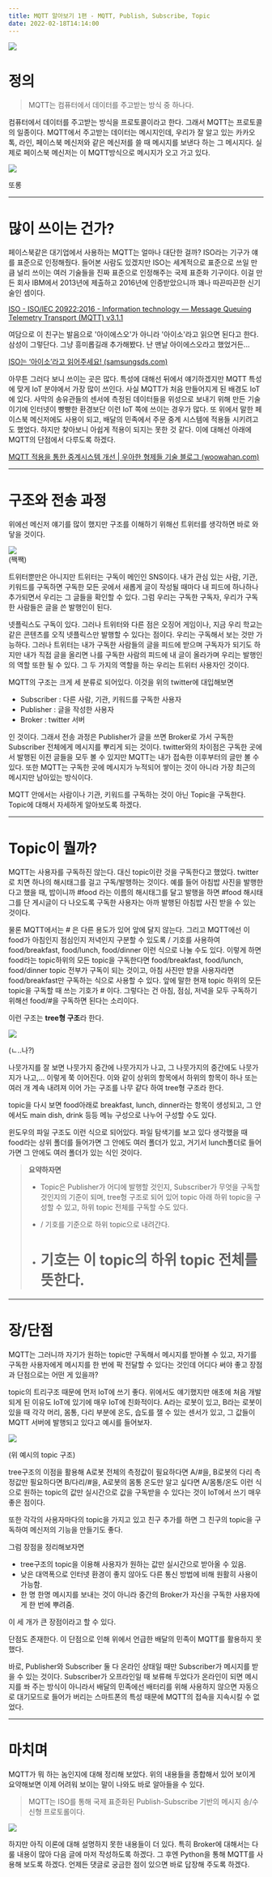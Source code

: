 ```yaml
---
title: MQTT 알아보기 1편 - MQTT, Publish, Subscribe, Topic
date: 2022-02-18T14:14:00
---
```

![](https://blog.kakaocdn.net/dn/d4dDMx/btrtDEA7P7D/rtVQBlODE4NczZkA9M2u3K/img.png)

# **정의**

> MQTT는 컴퓨터에서 데이터를 주고받는 방식 중 하나다.

컴퓨터에서 데이터를 주고받는 방식을 프로토콜이라고 한다. 그래서 MQTT는 프로토콜의 일종이다. MQTT에서 주고받는 데이터는 메시지인데, 우리가 잘 알고 있는 카카오톡, 라인, 페이스북 메신저와 같은 메신저를 쓸 때 메시지를 보낸다 하는 그 메시지다. 실제로 페이스북 메신저는 이 MQTT방식으로 메시지가 오고 가고 있다.

![](https://blog.kakaocdn.net/dn/bkPNp4/btrtADpE0zq/8kvSWKDH8ssaC3zOkBtz81/img.webp)

또롱

---
# **많이 쓰이는 건가?**

페이스북같은 대기업에서 사용하는 MQTT는 얼마나 대단한 걸까? ISO라는 기구가 얘를 표준으로 인정해줬다. 들어본 사람도 있겠지만 ISO는 세계적으로 표준으로 쓰일 만큼 널리 쓰이는 여러 기술들을 진짜 표준으로 인정해주는 국제 표준화 기구이다. 이걸 만든 회사 IBM에서 2013년에 제출하고 2016년에 인증받았으니까 꽤나 따끈따끈한 신기술인 셈이다.

[ISO - ISO/IEC 20922:2016 - Information technology — Message Queuing Telemetry Transport (MQTT) v3.1.1](https://www.iso.org/standard/69466.html)

여담으로 이 친구는 발음으로 '아이에스오'가 아니라 '아이소'라고 읽으면 된다고 한다. 삼성이 그렇단다. 그냥 흥미롭길래 추가해봤다. 난 맨날 아이에스오라고 했었거든...

[ISO는 ‘아이소’라고 읽어주세요! (samsungsds.com)](https://www.samsungsds.com/kr/story/1233835_4655.html)

아무튼 그러다 보니 쓰이는 곳은 많다. 특성에 대해선 뒤에서 얘기하겠지만 MQTT 특성에 맞게 IoT 분야에서 가장 많이 쓰인다. 사실 MQTT가 처음 만들어지게 된 배경도 IoT에 있다. 사막의 송유관들의 센서에 측정된 데이터들을 위성으로 보내기 위해 만든 기술이기에 인터넷이 빵빵한 환경보단 이런 IoT 쪽에 쓰이는 경우가 많다. 또 위에서 말한 페이스북 메신저에도 사용이 되고, 배달의 민족에서 주문 중계 시스템에 적용들 시키려고도 했었다. 하지만 찾아보니 아쉽게 적용이 되지는 못한 것 같다. 이에 대해선 아래에 MQTT의 단점에서 다루도록 하겠다.

[MQTT 적용을 통한 중계시스템 개선 | 우아한 형제들 기술 블로그 (woowahan.com)](https://techblog.woowahan.com/2540/)

---
# **구조와 전송 과정**

위에선 메신저 얘기를 많이 했지만 구조를 이해하기 위해선 트위터를 생각하면 바로 와닿을 것이다.

![](https://blog.kakaocdn.net/dn/7IA0l/btrtDfupKnh/uDxYKd0YCoTnn9NcPKLq31/img.png)<br>(짹짹)

트위터뿐만은 아니지만 트위터는 구독이 메인인 SNS이다. 내가 관심 있는 사람, 기관, 키워드를 구독하면 구독한 모든 곳에서 새롭게 글이 작성될 때마다 내 피드에 하나하나 추가되면서 우리는 그 글들을 확인할 수 있다. 그럼 우리는 구독한 구독자, 우리가 구독한 사람들은 글을 쓴 발행인이 된다.

넷플릭스도 구독이 있다. 그러나 트위터와 다른 점은 오징어 게임이나, 지금 우리 학교는 같은 콘텐츠를 오직 넷플릭스만 발행할 수 있다는 점이다. 우리는 구독해서 보는 것만 가능하다. 그러나 트위터는 내가 구독한 사람들의 글을 피드에 받으며 구독자가 되기도 하지만 내가 직접 글을 올리면 나를 구독한 사람의 피드에 내 글이 올라가며 우리는 발행인의 역할 또한 될 수 있다. 그 두 가지의 역할을 하는 우리는 트위터 사용자인 것이다.

MQTT의 구조는 크게 세 분류로 되어있다. 이것을 위의 twitter에 대입해보면

- Subscriber : 다른 사람, 기관, 키워드를 구독한 사용자
- Publisher : 글을 작성한 사용자
- Broker : twitter 서버

인 것이다. 그래서 전송 과정은 Publisher가 글을 쓰면 Broker로 가서 구독한 Subscriber 전체에게 메시지를 뿌리게 되는 것이다. twitter와의 차이점은 구독한 곳에서 발행된 이전 글들을 모두 볼 수 있지만 MQTT는 내가 접속한 이후부터의 글만 볼 수 있다. 또한 MQTT는 구독한 곳에 메시지가 누적되어 쌓이는 것이 아니라 가장 최근의 메시지만 남아있는 방식이다.

MQTT 안에서는 사람이나 기관, 키워드를 구독하는 것이 아닌 Topic을 구독한다. Topic에 대해서 자세하게 알아보도록 하겠다.

---
# **Topic이 뭘까?**

MQTT는 사용자를 구독하진 않는다. 대신 topic이란 것을 구독한다고 했었다. twitter로 치면 하나의 해시태그를 걸고 구독/발행하는 것이다. 예를 들어 아침밥 사진을 발행한다고 했을 때, 밥이니까 #food 라는 이름의 해시태그를 달고 발행을 하면 #food 해시태그를 단 게시글이 다 나오도록 구독한 사용자는 아까 발행된 아침밥 사진 받을 수 있는 것이다.

물론 MQTT에서는 # 은 다른 용도가 있어 앞에 달지 않는다. 그리고 MQTT에선 이 food가 아침인지 점심인지 저녁인지 구분할 수 있도록 / 기호를 사용하여 food/breakfast, food/lunch, food/dinner 이런 식으로 나눌 수도 있다. 이렇게 하면 food라는 topic하위의 모든 topic을 구독한다면 food/breakfast, food/lunch, food/dinner topic 전부가 구독이 되는 것이고, 아침 사진만 받을 사용자라면 food/breakfast만 구독하는 식으로 사용할 수 있다. 앞에 말한 현재 topic 하위의 모든 topic을 구독할 때 쓰는 기호가 # 이다. 그렇다는 건 아침, 점심, 저녁을 모두 구독하기 위해선 food/#을 구독하면 된다는 소리이다.

이런 구조는 **tree형 구조**라 한다.

![](https://blog.kakaocdn.net/dn/c4J7D1/btrtE2aNvnv/EvH571Kn5YDIE2iv2on0bk/img.jpg)

(ㄴ..나?)

나뭇가지를 잘 보면 나뭇가지 중간에 나뭇가지가 나고, 그 나뭇가지의 중간에도 나뭇가지가 나고,... 이렇게 쭉 이어진다. 이와 같이 상위의 항목에서 하위의 항목이 하나 또는 여러 개 계속 내려져 이어 가는 구조를 나무 같다 하여 tree형 구조라 한다.

topic을 다시 보면 food아래로 breakfast, lunch, dinner라는 항목이 생성되고, 그 안에서도 main dish, drink 등등 메뉴 구성으로 나누어 구성할 수도 있다. 

윈도우의 파일 구조도 이런 식으로 되어있다. 파일 탐색기를 보고 있다 생각했을 때 food라는 상위 폴더를 들어가면 그 안에도 여러 폴더가 있고, 거기서 lunch폴더로 들어가면 그 안에도 여러 폴더가 있는 식인 것이다.

> **요약하자면**  
> 
> - Topic은 Publisher가 어디에 발행할 것인지, Subscriber가 무엇을 구독할 것인지의 기준이 되며, tree형 구조로 되어 있어 topic 아래 하위 topic을 구성할 수 있고, 하위 topic 전체를 구독할 수도 있다.  
> 
> - / 기호를 기준으로 하위 topic으로 내려간다.  
> 
> - # 기호는 이 topic의 하위 topic 전체를 뜻한다.

---
# **장/단점**

MQTT는 그러니까 자기가 원하는 topic만 구독해서 메시지를 받아볼 수 있고, 자기를 구독한 사용자에게 메시지를 한 번에 팍 전달할 수 있다는 것인데 어디다 써야 좋고 장점과 단점으로는 어떤 게 있을까?

topic의 트리구조 때문에 먼저 IoT에 쓰기 좋다. 위에서도 얘기했지만 애초에 처음 개발되게 된 이유도 IoT에 있기에 매우 IoT에 친화적이다. A라는 로봇이 있고, B라는 로봇이 있을 때 각각 머리, 몸통, 다리 부분에 온도, 습도를 잴 수 있는 센서가 있고, 그 값들이 MQTT 서버에 발행되고 있다고 예시를 들어보자. 

![](https://blog.kakaocdn.net/dn/UcySq/btrtHU4pEkG/fxaHjmIEPUHbPKyzzlKSZ0/img.png)

(위 예시의 topic 구조)

tree구조의 이점을 활용해 A로봇 전체의 측정값이 필요하다면 A/#을, B로봇의 다리 측정값만 필요하다면 B/다리/#을, A로봇의 몸통 온도만 알고 싶다면 A/몸통/온도 이런 식으로 원하는 topic의 값만 실시간으로 값을 구독받을 수 있다는 것이 IoT에서 쓰기 매우 좋은 점이다.

또한 각각의 사용자마다의 topic을 가지고 있고 친구 추가를 하면 그 친구의 topic을 구독하여 메신저의 기능을 만들기도 좋다.

그럼 장점을 정리해보자면

- tree구조의 topic을 이용해 사용자가 원하는 값만 실시간으로 받아올 수 있음.
- 낮은 대역폭으로 인터넷 환경이 좋지 않아도 다른 통신 방법에 비해 원활히 사용이 가능함.
- 한 명 한명 메시지를 보내는 것이 아니라 중간의 Broker가 자신을 구독한 사용자에게 한 번에 뿌려줌.

이 세 개가 큰 장점이라고 할 수 있다.

단점도 존재한다. 이 단점으로 인해 위에서 언급한 배달의 민족이 MQTT를 활용하지 못했다.

바로, Publisher와 Subscriber 둘 다 온라인 상태일 때만 Subscriber가 메시지를 받을 수 있는 것이다. Subscriber가 오프라인일 때 보류해 두었다가 온라인이 되면 메시지를 쏴 주는 방식이 아니라서 배달의 민족에선 배터리를 위해 사용하지 않으면 자동으로 대기모드로 들어가 버리는 스마트폰의 특성 때문에 MQTT의 접속을 지속시킬 수 없었다.

---
# **마치며**

MQTT가 뭐 하는 놈인지에 대해 정리해 보았다. 위의 내용들을 종합해서 있어 보이게 요약해보면 이제 어려워 보이는 말이 나와도 바로 알아들을 수 있다.

> MQTT는 ISO를 통해 국제 표준화된 Publish-Subscribe 기반의 메시지 송/수신형 프로토롤이다.

![](https://blog.kakaocdn.net/dn/mfiFA/btrtBOkJhtc/5CmQkM86Kk1sV0VhgUhi6K/img.jpg)

하지만 아직 이론에 대해 설명하지 못한 내용들이 더 있다. 특히 Broker에 대해서는 다룰 내용이 많아 다음 글에 마저 작성하도록 하겠다. 그 후엔 Python을 통해 MQTT를 사용해 보도록 하겠다. 언제든 댓글로 궁금한 점이 있으면 바로 답장해 주도록 하겠다.